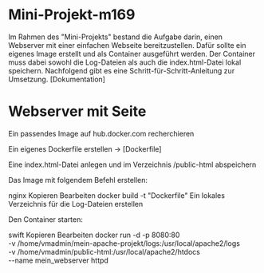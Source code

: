 # Mini-Projekt-m169

Im Rahmen des "Mini-Projekts" bestand die Aufgabe darin, einen Webserver mit einer einfachen Webseite bereitzustellen. Dafür sollte ein eigenes Image erstellt und als Container ausgeführt werden. Der Container muss dabei sowohl die Log-Dateien als auch die index.html-Datei lokal speichern. Nachfolgend gibt es eine Schritt-für-Schritt-Anleitung zur Umsetzung. [Dokumentation]




# Webserver mit Seite
Ein passendes Image auf hub.docker.com recherchieren

Ein eigenes Dockerfile erstellen → [Dockerfile]

Eine index.html-Datei anlegen und im Verzeichnis /public-html abspeichern

Das Image mit folgendem Befehl erstellen:

nginx
Kopieren
Bearbeiten
docker build -t "Dockerfile"
Ein lokales Verzeichnis für die Log-Dateien erstellen

Den Container starten:

swift
Kopieren
Bearbeiten
docker run -d -p 8080:80 \
-v /home/vmadmin/mein-apache-projekt/logs:/usr/local/apache2/logs \
-v /home/vmadmin/public-html:/usr/local/apache2/htdocs \
--name mein_webserver httpd
